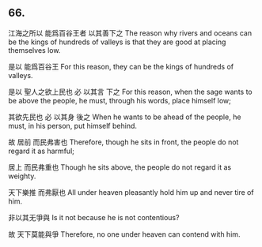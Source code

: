 ## 66.

江海之所以
能爲百谷王者
以其善下之
The reason why rivers and oceans
can be the kings of hundreds of valleys
is that they are good at placing themselves low.

是以
能爲百谷王
For this reason,
they can be the kings of hundreds of valleys.

是以
聖人之欲上民也
必
以其言
下之
For this reason,
when the sage wants to be above the people,
he must,
through his words,
place himself low;

其欲先民也
必
以其身
後之
When he wants to be ahead of the people,
he must,
in his person,
put himself behind.

故
居前
而民弗害也
Therefore,
though he sits in front,
the people do not regard it as harmful;

居上
而民弗重也
Though he sits above,
the people do not regard it as weighty.

天下樂推
而弗厭也
All under heaven pleasantly hold him up
and never tire of him.

非以其无爭與
Is it not because he is not contentious?

故
天下莫能與爭
Therefore,
no one under heaven can contend with him.
